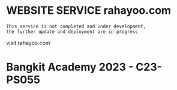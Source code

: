 
# WEBSITE SERVICE rahayoo.com

```
This service is not completed and under development,
the further update and deployment are in progress
```

visit rahayoo.com
# Bangkit Academy 2023 - C23-PS055
